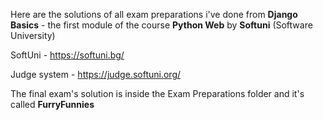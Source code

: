 Here are the solutions of all exam preparations i've done from **Django Basics** - the first module of the course **Python Web** by **Softuni** (Software University)

SoftUni - https://softuni.bg/

Judge system - https://judge.softuni.org/

The final exam's solution is inside the Exam Preparations folder and it's called **FurryFunnies**
